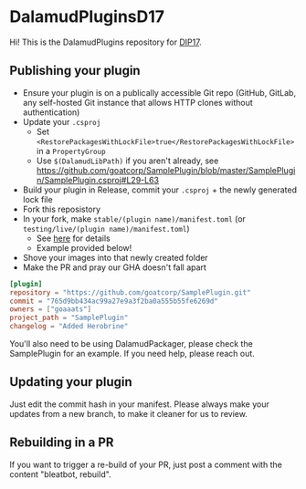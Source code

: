# DalamudPluginsD17

Hi! This is the DalamudPlugins repository for [DIP17](https://github.com/goatcorp/DIPs/blob/main/text/17-automated-build-and-submit-pipeline.md).

## Publishing your plugin

- Ensure your plugin is on a publically accessible Git repo (GitHub, GitLab, any self-hosted Git instance that allows HTTP clones without authentication)
- Update your `.csproj`
  - Set `<RestorePackagesWithLockFile>true</RestorePackagesWithLockFile>` in a `PropertyGroup`
  - Use `$(DalamudLibPath)` if you aren't already, see <https://github.com/goatcorp/SamplePlugin/blob/master/SamplePlugin/SamplePlugin.csproj#L29-L63>
- Build your plugin in Release, commit your `.csproj` + the newly generated lock file
- Fork this reposistory
- In your fork, make `stable/(plugin name)/manifest.toml` (or `testing/live/(plugin name)/manifest.toml`)
  - See [here](https://github.com/goatcorp/DIPs/blob/main/text/17-automated-build-and-submit-pipeline.md#guide-level-explanation) for details
  - Example provided below!
- Shove your images into that newly created folder
- Make the PR and pray our GHA doesn't fall apart

```toml
[plugin]
repository = "https://github.com/goatcorp/SamplePlugin.git"
commit = "765d9bb434ac99a27e9a3f2ba0a555b55fe6269d"
owners = ["goaaats"]
project_path = "SamplePlugin"
changelog = "Added Herobrine"
```

You'll also need to be using DalamudPackager, please check the SamplePlugin for an example. If you need help, please reach out.

## Updating your plugin

Just edit the commit hash in your manifest. Please always make your updates from a new branch, to make it cleaner for us to review.

## Rebuilding in a PR

If you want to trigger a re-build of your PR, just post a comment with the content "bleatbot, rebuild".
